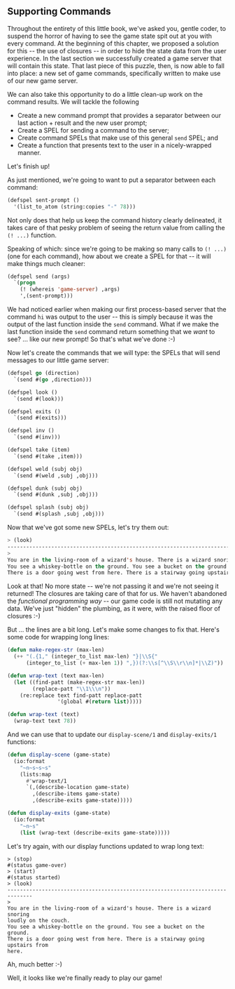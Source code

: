 ## Supporting Commands

Throughout the entirety of this little book, we've asked you, gentle coder, to suspend the horror of having to see the game state spit out at you with every command. At the beginning of this chapter, we proposed a solution for this -- the use of closures -- in order to hide the state data from the user experience. In the last section we successfully created a game server that will contain this state. That last piece of this puzzle, then, is now able to fall into place: a new set of game commands, specifically written to make use of our new game server.

We can also take this opportunity to do a little clean-up work on the command results. We will tackle the following

* Create a new command prompt that provides a separator between our last action + result and the new user prompt;
* Create a SPEL for sending a command to the server;
* Create command SPELs that make use of this general ``send`` SPEL; and
* Create a function that presents text to the user in a nicely-wrapped manner.

Let's finish up!

As just mentioned, we're going to want to put a separator between each command:

```lisp
(defspel sent-prompt ()
  '(list_to_atom (string:copies "-" 78)))
```

Not only does that help us keep the command history clearly delineated, it takes care of that pesky problem of seeing the return value from calling the ``(! ...)`` function.

Speaking of which: since we're going to be making so many calls to ``(! ...)`` (one for each command), how about we create a SPEL for that -- it will make things much cleaner:

```lisp
(defspel send (args)
  `(progn
    (! (whereis 'game-server) ,args)
    ',(sent-prompt)))
```

We had noticed earlier when making our first process-based server that the command ``hi`` was output to the user -- this is simply because it was the output of the last function inside the ``send`` command. What if we make the last function inside the ``send`` command return something that we *want* to see? ... like our new prompt! So that's what we've done :-)

Now let's create the commands that we will type: the SPELs that will send messages to our little game server:

```lisp
(defspel go (direction)
  `(send #(go ,direction)))

(defspel look ()
  `(send #(look)))

(defspel exits ()
  `(send #(exits)))

(defspel inv ()
  `(send #(inv)))

(defspel take (item)
  `(send #(take ,item)))

(defspel weld (subj obj)
  `(send #(weld ,subj ,obj)))

(defspel dunk (subj obj)
  `(send #(dunk ,subj ,obj)))

(defspel splash (subj obj)
  `(send #(splash ,subj ,obj)))
```

Now that we've got some new SPELs, let's try them out:

```lisp
> (look)
------------------------------------------------------------------------------
>
You are in the living-room of a wizard's house. There is a wizard snoring loudly on the couch.
You see a whiskey-bottle on the ground. You see a bucket on the ground.
There is a door going west from here. There is a stairway going upstairs from here.
```

Look at that! No more state -- we're not passing it and we're not seeing it returned! The closures are taking care of that for us. We haven't abandoned the *functional programming way* -- our game code is still not mutating any data. We've just "hidden" the plumbing, as it were, with the raised floor of closures :-)

But ... the lines are a bit long. Let's make some changes to fix that. Here's
some code for wrapping long lines:

```lisp
(defun make-regex-str (max-len)
  (++ "(.{1," (integer_to_list max-len) "}|\\S{"
      (integer_to_list (+ max-len 1)) ",})(?:\\s[^\\S\\r\\n]*|\\Z)"))

(defun wrap-text (text max-len)
  (let ((find-patt (make-regex-str max-len))
        (replace-patt "\\1\\\n"))
    (re:replace text find-patt replace-patt
                '(global #(return list)))))

(defun wrap-text (text)
  (wrap-text text 78))
```

And we can use that to update our ``display-scene/1`` and ``display-exits/1`` functions:

```lisp
(defun display-scene (game-state)
  (io:format
    "~n~s~s~s"
    (lists:map
      #'wrap-text/1
      `(,(describe-location game-state)
        ,(describe-items game-state)
        ,(describe-exits game-state)))))

(defun display-exits (game-state)
  (io:format
    "~n~s"
    (list (wrap-text (describe-exits game-state)))))
```

Let's try again, with our display functions updated to wrap long text:

```
> (stop)
#(status game-over)
> (start)
#(status started)
> (look)
------------------------------------------------------------------------------
>
You are in the living-room of a wizard's house. There is a wizard snoring
loudly on the couch.
You see a whiskey-bottle on the ground. You see a bucket on the ground.
There is a door going west from here. There is a stairway going upstairs from
here.
```

Ah, much better :-)

Well, it looks like we're finally ready to play our game!
